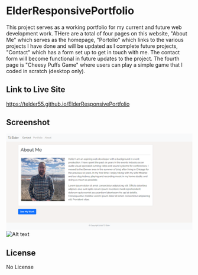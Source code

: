# ElderResponsivePortfolio

This project serves as a working portfolio for my current and future web development work. THere are a total of four pages on this website, "About Me" which serves as the homepage, "Portolio" which links to the various projects I have done and will be updated as I complete future projects, "Contact" which has a form set up to get in touch with me. The contact form will become functional in future updates to the project. The fourth page is "Cheesy Puffs Game" where users can play a simple game that I coded in scratch (desktop only).

## Link to Live Site
https://telder55.github.io/ElderResponsivePortfolio 

## Screenshot
![Alt text](assets/images/About-Me-desktop.png?raw=true "About Me Page - Desktop")
![Alt text](assets/images/About-Me-Mobile.png?raw=true "About Me Page - Mobile")

## License
No License